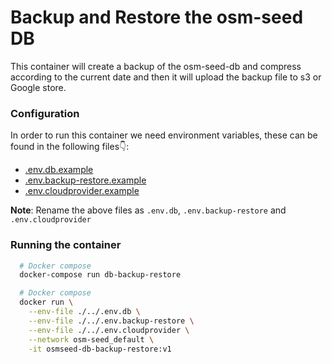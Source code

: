 # Backup and Restore the osm-seed DB

This container will create a backup of the osm-seed-db and compress according to the current date and then it will upload the backup file to s3 or Google store.


### Configuration

In order to run this container we need environment variables, these can be found in the following files👇:

- [.env.db.example](./../../.env.db.example)
- [.env.backup-restore.example](./../../.env.backup-restore.example)
- [.env.cloudprovider.example](./../../.env.cloudprovider.example)

**Note**: Rename the above files as `.env.db`, `.env.backup-restore` and `.env.cloudprovider`

### Running the container

```sh
  # Docker compose
  docker-compose run db-backup-restore

  # Docker compose
  docker run \
    --env-file ./../.env.db \
    --env-file ./../.env.backup-restore \
    --env-file ./../.env.cloudprovider \
    --network osm-seed_default \
    -it osmseed-db-backup-restore:v1 
```

